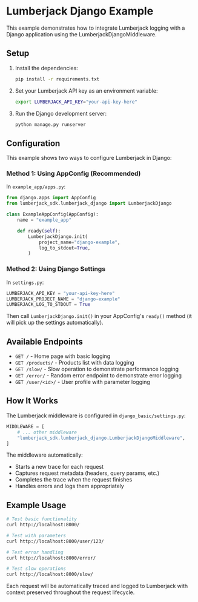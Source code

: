 # Lumberjack Django Example

This example demonstrates how to integrate Lumberjack logging with a Django application using the LumberjackDjangoMiddleware.

## Setup

1. Install the dependencies:

   ```bash
   pip install -r requirements.txt
   ```

2. Set your Lumberjack API key as an environment variable:

   ```bash
   export LUMBERJACK_API_KEY="your-api-key-here"
   ```

3. Run the Django development server:
   ```bash
   python manage.py runserver
   ```

## Configuration

This example shows two ways to configure Lumberjack in Django:

### Method 1: Using AppConfig (Recommended)

In `example_app/apps.py`:

```python
from django.apps import AppConfig
from lumberjack_sdk.lumberjack_django import LumberjackDjango

class ExampleAppConfig(AppConfig):
    name = "example_app"

    def ready(self):
        LumberjackDjango.init(
            project_name="django-example",
            log_to_stdout=True,
        )
```

### Method 2: Using Django Settings

In `settings.py`:

```python
LUMBERJACK_API_KEY = "your-api-key-here"
LUMBERJACK_PROJECT_NAME = "django-example"
LUMBERJACK_LOG_TO_STDOUT = True
```

Then call `LumberjackDjango.init()` in your AppConfig's `ready()` method (it will pick up the settings automatically).

## Available Endpoints

- `GET /` - Home page with basic logging
- `GET /products/` - Products list with data logging
- `GET /slow/` - Slow operation to demonstrate performance logging
- `GET /error/` - Random error endpoint to demonstrate error logging
- `GET /user/<id>/` - User profile with parameter logging

## How It Works

The Lumberjack middleware is configured in `django_basic/settings.py`:

```python
MIDDLEWARE = [
    # ... other middleware
    "lumberjack_sdk.lumberjack_django.LumberjackDjangoMiddleware",
]
```

The middleware automatically:

- Starts a new trace for each request
- Captures request metadata (headers, query params, etc.)
- Completes the trace when the request finishes
- Handles errors and logs them appropriately

## Example Usage

```bash
# Test basic functionality
curl http://localhost:8000/

# Test with parameters
curl http://localhost:8000/user/123/

# Test error handling
curl http://localhost:8000/error/

# Test slow operations
curl http://localhost:8000/slow/
```

Each request will be automatically traced and logged to Lumberjack with context preserved throughout the request lifecycle.
